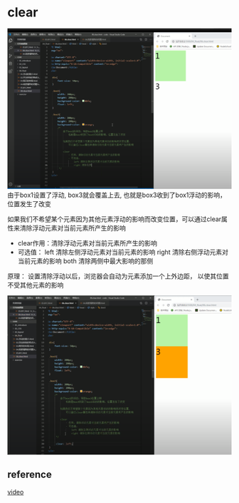 # clear

![39](../../../Image/CSS/39.png)
由于box1设置了浮动, box3就会覆盖上去, 也就是box3收到了box1浮动的影响，位置发生了改变

如果我们不希望某个元素因为其他元素浮动的影响而改变位置，可以通过clear属性来清除浮动元素对当前元素所产生的影响

- clear作用：清除浮动元素对当前元素所产生的影响
- 可选值：
    left 清除左侧浮动元素对当前元素的影响
    right 清除右侧浮动元素对当前元素的影响
    both 清除两侧中最大影响的那侧

原理：
    设置清除浮动以后，浏览器会自动为元素添加一个上外边距，
        以使其位置不受其他元素的影响

![40](../../../Image/CSS/40.png)

## reference

[video](https://www.youtube.com/watch?v=cKH-SnzGAfg&list=PLmOn9nNkQxJFs5KfK5ihVgb8nNccfkgxn&index=66)